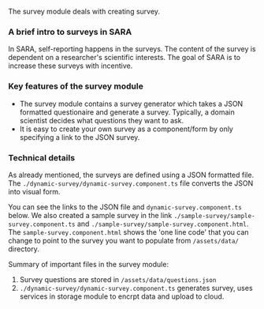 The survey module deals with creating survey. 

### A brief intro to surveys in SARA
In SARA, self-reporting happens in the surveys. The content of the survey is dependent on a researcher's scientific interests. The goal of SARA is to increase these surveys with incentive. 


### Key features of the survey module
- The survey module contains a survey generator which takes a JSON formatted questionaire and generate a survey. Typically, a domain scientist decides what questions they want to ask. 
- It is easy to create your own survey as a component/form by only specifying a link to the JSON survey.  



### Technical details
As already mentioned, the surveys are defined using a JSON formatted file. The `./dynamic-survey/dynamic-survey.component.ts` file converts the JSON into visual form.

You can see the links to the JSON file and `dynamic-survey.component.ts` below. 
We also created a sample survey in the link `./sample-survey/sample-survey.component.ts` 
and `./sample-survey/sample-survey.component.html`. The `sample-survey.component.html` shows 
the 'one line code' that you can change to point to the survey you want to populate from `/assets/data/` directory.

Summary of important files in the survey module:
1. Survey questions are stored in `/assets/data/questions.json`
2. `./dynamic-survey/dynamic-survey.component.ts` generates
survey, uses services in storage module to encrpt data and upload to
cloud.
